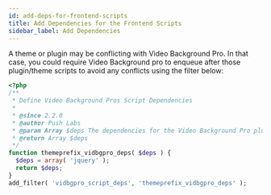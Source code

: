 ```yaml
---
id: add-deps-for-frontend-scripts
title: Add Dependencies for the Frontend Scripts
sidebar_label: Add Dependencies
---
```


A theme or plugin may be conflicting with Video Background Pro. In that case, you could require Video Background pro to enqueue after those plugin/theme scripts to avoid any conflicts using the filter below:

```php
<?php
/**
 * Define Video Background Pros Script Dependencies
 *
 * @since 2.2.0
 * @author Push Labs
 * @param Array $deps The dependencies for the Video Background Pro plugin
 * @return Array $deps
 */
function themeprefix_vidbgpro_deps( $deps ) {
  $deps = array( 'jquery' );
  return $deps;
}
add_filter( 'vidbgpro_script_deps', 'themeprefix_vidbgpro_deps' );
```